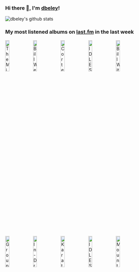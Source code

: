### Hi there 👋, I'm [dbeley](https://dbeley.ovh/en)!

![dbeley's github stats](https://github-readme-stats.vercel.app/api?username=dbeley)

### My most listened albums on [last.fm](https://www.last.fm/user/d_beley) in the last week

[<img src='https://lastfm.freetls.fastly.net/i/u/300x300/492364e595059f5eec0ec02e6b9a9a65.jpg' width='16%' height='16%' alt='The Microphones - The Glow, Part 2'>](https://www.last.fm/music/the%2bmicrophones/the%2bglow%252c%2bpart%2b2)&nbsp;
[<img src='https://lastfm.freetls.fastly.net/i/u/300x300/46d822f1febda349fe65ddb6ecc0dd00.jpg' width='16%' height='16%' alt='Bill Wells & Maher Shalal Hash Baz - Osaka Bridge'>](https://www.last.fm/music/bill%2bwells%2b%2526%2bmaher%2bshalal%2bhash%2bbaz/osaka%2bbridge)&nbsp;
[<img src='https://lastfm.freetls.fastly.net/i/u/300x300/a39bbf8120fe47f0ad7d59271c3ec4dd.jpg' width='16%' height='16%' alt='Cortex - Troupeau Bleu'>](https://www.last.fm/music/cortex/troupeau%2bbleu)&nbsp;
[<img src='https://lastfm.freetls.fastly.net/i/u/300x300/5ff262bd41f9b81ae0835c17d95bef15.jpg' width='16%' height='16%' alt='IDLES - Joy as an Act of Resistance.'>](https://www.last.fm/music/idles/joy%2bas%2ban%2bact%2bof%2bresistance.)&nbsp;
[<img src='https://lastfm.freetls.fastly.net/i/u/300x300/89c37b47e1a48b8fa8859b795b9458cd.jpg' width='16%' height='16%' alt='Bill Withers - Still Bill'>](https://www.last.fm/music/bill%2bwithers/still%2bbill)&nbsp;
<br>
[<img src='https://lastfm.freetls.fastly.net/i/u/300x300/8bf0c4f3b06a430aaa897ecba46a4c38.jpg' width='16%' height='16%' alt='Grouper - A I A : Alien Observer'>](https://www.last.fm/music/grouper/a%2bi%2ba%2b%253a%2balien%2bobserver)&nbsp;
[<img src='https://lastfm.freetls.fastly.net/i/u/300x300/df8d4e3d77664634e844edb0ac0db941.jpg' width='16%' height='16%' alt='In-Dreamview - Reverie'>](https://www.last.fm/music/in-dreamview/reverie)&nbsp;
[<img src='https://lastfm.freetls.fastly.net/i/u/300x300/932b59fc086772a2dbb9ef75721a8c0b.jpg' width='16%' height='16%' alt='Karate - The Bed Is in the Ocean'>](https://www.last.fm/music/karate/the%2bbed%2bis%2bin%2bthe%2bocean)&nbsp;
[<img src='https://lastfm.freetls.fastly.net/i/u/300x300/82a8c4ee0328e82216879bf690026d88.jpg' width='16%' height='16%' alt='IDLES - Ultra Mono'>](https://www.last.fm/music/idles/ultra%2bmono)&nbsp;
[<img src='https://lastfm.freetls.fastly.net/i/u/300x300/5c46ee305a1a4f2ba43ff65c28b68483.jpg' width='16%' height='16%' alt='Mount Eerie - Seven New Songs'>](https://www.last.fm/music/mount%2beerie/seven%2bnew%2bsongs)&nbsp;
<br>
